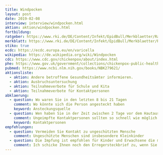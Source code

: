 ```yaml
---
title: Windpocken
layout: post
date: 2019-02-08
interview: interview/windpocken.html
aktion: aktion/windpocken.html
fortbildung: 
ratgeber: https://www.rki.de/DE/Content/Infekt/EpidBull/Merkblaetter/Ratgeber_Windpocken.htm
merkblatt: https://www.rki.de/DE/Content/Infekt/EpidBull/Merkblaetter/Ratgeber_Windpocken.htmhttps://www.infektionsschutz.de/erregersteckbriefe/windpocken/
stiko: true
ecdc: https://ecdc.europa.eu/en/varicella
wikipedia: https://de.wikipedia.org/wiki/Windpocken
cdc: https://www.cdc.gov/chickenpox/about/index.html
phe: https://www.gov.uk/government/collections/chickenpox-public-health-management-and-guidance
pubmed: https://www.ncbi.nlm.nih.gov/books/NBK279621/
aktionsliste:
  - aktion: Andere betroffene Gesundheitsämter informieren.
  - aktion: Ausbruchsuntersuchung
  - aktion: Teilnahmeverbote für Schule und Kita
  - aktion: Teilnahmeverbote für Kontaktpersonen
abklaerung:
  - question: Wo waren Sie in den letzten 8 bis 21 Tagen
    comment: Wo könnte sich die Person angesteckt haben
    keyword: Ansteckungsquelle
  - question: Wen haben Sie in der Zeit zwischen 2 Tage vor dem Hautausschlag und   jetzt gesehen  
    comment: Ungeimpfte Kontaktpersonen sollten so schnell wie möglich eine Impfung   bekommen (lohnt sich bis 5 Tage nach der Ansteckung)
    keyword: Kontaktpersonen
empfehlungen:
  - question: Vermeiden Sie Kontakt zu ungeschützten Mensche
    comment: Ungeschützte Menschen sind insbesondere Kleinkinder
  - question: Die Impfung ist empfohlen für Kinder und Erwachsene die mit Kindern   arbeiten
    comment: Ich schicke Ihnen noch den Erregersteckbrief zu, wenn Sie das wünschen
---
```

